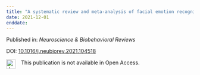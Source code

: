 ```yaml
---
title: "A systematic review and meta-analysis of facial emotion recognition in autism spectrum disorder: The specificity of deficits and the role of task characteristics"
date: 2021-12-01
enddate:
---
```


Published in: *Neuroscience & Biobehavioral Reviews*

DOI: [10.1016/j.neubiorev.2021.104518](https://doi.org/10.1016/j.neubiorev.2021.104518)

<img src="https://upload.wikimedia.org/wikipedia/commons/thumb/0/0e/Closed_Access_logo_transparent.svg/1200px-Closed_Access_logo_transparent.svg.png" alt="drawing" width="25" align="left"/> &nbsp;&nbsp;&nbsp;This publication is not available in Open Access.


